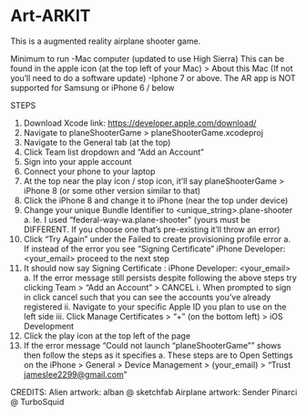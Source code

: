 # Art-ARKIT

This is a augmented reality airplane shooter game.

Minimum to run 
-Mac computer (updated to use High Sierra) 
This can be found in the apple icon (at the top left of your Mac) > About this Mac  (If not you’ll need to do a software update)
-Iphone 7 or above. The AR app is NOT supported for Samsung or iPhone 6 / below 

STEPS
1. Download Xcode link: https://developer.apple.com/download/
2. Navigate to planeShooterGame > planeShooterGame.xcodeproj
3. Navigate to the General tab (at the top)
4. Click Team list dropdown and “Add an Account”
5. Sign into your apple account
6. Connect your phone to your laptop 
7. At the top near the play icon / stop icon, it’ll say planeShooterGame > iPhone 8 (or some other version similar to that)
8. Click the iPhone 8 and change it to iPhone (near the top under device)
9. Change your unique Bundle Identifier to <unique_string>.plane-shooter
    a. Ie. I used “federal-way-wa.plane-shooter" (yours must be DIFFERENT. If you choose one that’s pre-existing it’ll throw an error)
10. Click “Try Again” under the Failed to create provisioning profile error 
    a. If instead of the error you see “Signing Certificate” iPhone Developer:<your_email> proceed to the next step
11. It should now say Signing Certificate : iPhone Developer: <your_email>
    a. If the error message still persists despite following the above steps try clicking Team > “Add an Account” > CANCEL
        i. When prompted to sign in click cancel such that you can see the accounts you’ve already registered
        ii. Navigate to your specific Apple ID you plan to use on the left side
        iii. Click Manage Certificates > “+” (on the bottom left) > iOS Development
12. Click the play icon at the top left of the page
13. If the error message “Could not launch “planeShooterGame”” shows then follow the steps as it specifies 
    a. These steps are to Open Settings on the iPhone > General > Device Management > (your_email) > “Trust jameslee2299@gmail.com”

CREDITS:
Alien artwork: alban @ sketchfab
Airplane artwork: Sender Pinarci @ TurboSquid
